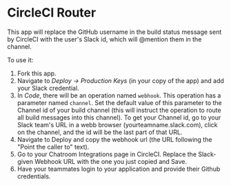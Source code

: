 # CircleCI Router

This app will replace the GitHub username in the build status message sent by CircleCI with the user's Slack id, which will @mention them in the channel.

To use it: 
1) Fork this app. 
2) Navigate to *Deploy -> Production Keys* (in your copy of the app) and add your Slack credential.
3) In *Code*, there will be an operation named `webhook`. This operation has a parameter named `channel`. Set the default value of this parameter to the Channel id of your build channel (this will instruct the operation to route all build messages into this channel). To get your Channel id, go to your Slack team's URL in a webb browser (yourteamname.slack.com), click on the channel, and the id will be the last part of that URL.
4) Navigate to Deploy and copy the webhook url (the URL following the "Point the caller to" text). 
5) Go to your Chatroom Integrations page in CircleCI. Replace the Slack-given Webhook URL with the one you just copied and Save.
6) Have your teammates login to your application and provide their Github credentials.







